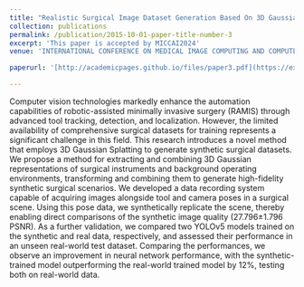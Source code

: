 ```yaml
---
title: "Realistic Surgical Image Dataset Generation Based On 3D Gaussian Splatting"
collection: publications
permalink: /publication/2015-10-01-paper-title-number-3
excerpt: 'This paper is accepted by MICCAI2024'
venue: 'INTERNATIONAL CONFERENCE ON MEDICAL IMAGE COMPUTING AND COMPUTER ASSISTED INTERVENTION(MICCAI) 2024'

paperurl: '[http://academicpages.github.io/files/paper3.pdf](https://export.arxiv.org/abs/2407.14846)'

---
```


Computer vision technologies markedly enhance the automation capabilities of robotic-assisted minimally invasive surgery (RAMIS) through advanced tool tracking, detection, and localization. However, the limited availability of comprehensive surgical datasets for training represents a significant challenge in this field. This research introduces a novel method that employs 3D Gaussian Splatting to generate synthetic surgical datasets. We propose a method for extracting and combining 3D Gaussian representations of surgical instruments and background operating environments, transforming and combining them to generate high-fidelity synthetic surgical scenarios. We developed a data recording system capable of acquiring images alongside tool and camera poses in a surgical scene. Using this pose data, we synthetically replicate the scene, thereby enabling direct comparisons of the synthetic image quality (27.796±1.796 PSNR). As a further validation, we compared two YOLOv5 models trained on the synthetic and real data, respectively, and assessed their performance in an unseen real-world test dataset. Comparing the performances, we observe an improvement in neural network performance, with the synthetic-trained model outperforming the real-world trained model by 12%, testing both on real-world data.
